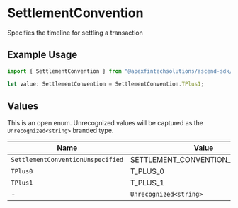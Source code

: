 # SettlementConvention

Specifies the timeline for settling a transaction

## Example Usage

```typescript
import { SettlementConvention } from "@apexfintechsolutions/ascend-sdk/models/components";

let value: SettlementConvention = SettlementConvention.TPlus1;
```

## Values

This is an open enum. Unrecognized values will be captured as the `Unrecognized<string>` branded type.

| Name                              | Value                             |
| --------------------------------- | --------------------------------- |
| `SettlementConventionUnspecified` | SETTLEMENT_CONVENTION_UNSPECIFIED |
| `TPlus0`                          | T_PLUS_0                          |
| `TPlus1`                          | T_PLUS_1                          |
| -                                 | `Unrecognized<string>`            |